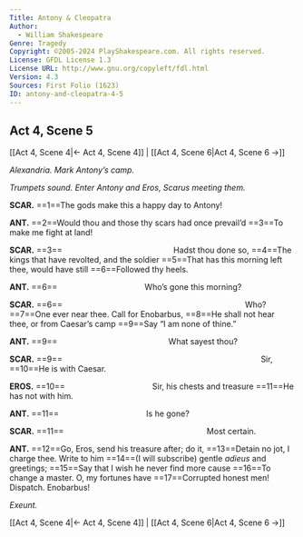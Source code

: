 ```yaml
---
Title: Antony & Cleopatra
Author: 
  - William Shakespeare
Genre: Tragedy
Copyright: ©2005-2024 PlayShakespeare.com. All rights reserved.
License: GFDL License 1.3
License URL: http://www.gnu.org/copyleft/fdl.html
Version: 4.3
Sources: First Folio (1623)
ID: antony-and-cleopatra-4-5
---
```


## Act 4, Scene 5
[[Act 4, Scene 4|← Act 4, Scene 4]] | [[Act 4, Scene 6|Act 4, Scene 6 →]]

*Alexandria. Mark Antony’s camp.*

*Trumpets sound. Enter Antony and Eros, Scarus meeting them.*

**SCAR.**
==1==The gods make this a happy day to Antony!

**ANT.**
==2==Would thou and those thy scars had once prevail’d
==3==To make me fight at land!

**SCAR.**
==3==              Hadst thou done so,
==4==The kings that have revolted, and the soldier
==5==That has this morning left thee, would have still
==6==Followed thy heels.

**ANT.**
==6==           Who’s gone this morning?

**SCAR.**
==6==                       Who?
==7==One ever near thee. Call for Enobarbus,
==8==He shall not hear thee, or from Caesar’s camp
==9==Say “I am none of thine.”

**ANT.**
==9==              What sayest thou?

**SCAR.**
==9==                         Sir,
==10==He is with Caesar.

**EROS.**
==10==           Sir, his chests and treasure
==11==He has not with him.

**ANT.**
==11==           Is he gone?

**SCAR.**
==11==                  Most certain.

**ANT.**
==12==Go, Eros, send his treasure after; do it,
==13==Detain no jot, I charge thee. Write to him
==14==(I will subscribe) gentle *adieus* and greetings;
==15==Say that I wish he never find more cause
==16==To change a master. O, my fortunes have
==17==Corrupted honest men! Dispatch. Enobarbus!

*Exeunt.*

[[Act 4, Scene 4|← Act 4, Scene 4]] | [[Act 4, Scene 6|Act 4, Scene 6 →]]